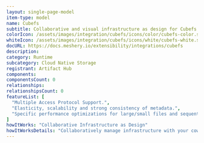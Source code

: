```yaml
---
layout: single-page-model
item-type: model
name: Cubefs
subtitle: Collaborative and visual infrastructure as design for Cubefs
colorIcon: /assets/images/integration/cubefs/icons/color/cubefs-color.svg
whiteIcon: /assets/images/integration/cubefs/icons/white/cubefs-white.svg
docURL: https://docs.meshery.io/extensibility/integrations/cubefs
description: 
category: Runtime
subcategory: Cloud Native Storage
registrant: Artifact Hub
components: 
componentsCount: 0
relationships: 
relationshipsCount: 0
featureList: [
  "Multiple Access Protocol Support.",
  "Elasticity, scalability and strong consistency of metadata.",
  "Specific performance optimizations for large/small files and sequential/random writes."
]
howItWorks: "Collaborative Infrastructure as Design"
howItWorksDetails: "Collaboratively manage infrastructure with your coworkers synchronously sharing the same designs."
---
```

